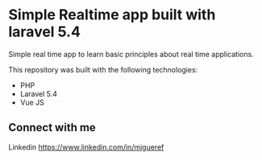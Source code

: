 Simple Realtime app built with laravel 5.4
=====================

Simple real time app to learn basic principles about real time applications.

This repository was built with the following technologies:

  - PHP
  - Laravel 5.4
  - Vue JS


## Connect with me

Linkedin https://www.linkedin.com/in/migueref
